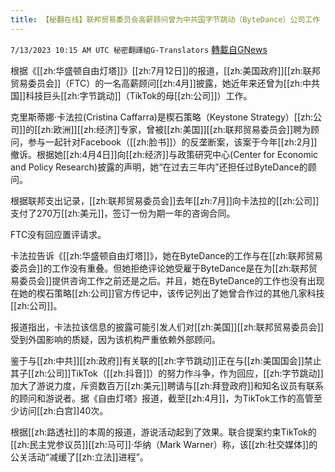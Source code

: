 ```yaml
---
title: 【秘翻在线】联邦贸易委员会高薪顾问曾为中共国字节跳动（ByteDance）公司工作
---
```

`7/13/2023 10:15 AM UTC 秘密翻譯組G-Translators` [轉載自GNews](https://gnews.org/articles/1457438)

根据《[[zh:华盛顿自由灯塔]]》[[zh:7月12日]]的报道，[[zh:美国政府]][[zh:联邦贸易委员会]]（FTC）的一名高薪顾问[[zh:4月]]披露，她近年来还曾为[[zh:中共国]]科技巨头[[zh:字节跳动]]（TikTok的母[[zh:公司]]）工作。

克里斯蒂娜·卡法拉(Cristina Caffarra)是楔石策略（Keystone Strategy）[[zh:公司]]的[[zh:欧洲]][[zh:经济]]专家，曾被[[zh:美国]][[zh:联邦贸易委员会]]聘为顾问，参与一起针对Facebook（[[zh:脸书]]）的反垄断案，该案于今年[[zh:2月]]撤诉。根据她[[zh:4月4日]]向[[zh:经济]]与政策研究中心(Center for Economic and Policy Research)披露的声明，她“在过去三年内”还担任过ByteDance的顾问。

根据联邦支出记录，[[zh:联邦贸易委员会]]去年[[zh:7月]]向卡法拉的[[zh:公司]]支付了270万[[zh:美元]]，签订一份为期一年的咨询合同。

FTC没有回应置评请求。

卡法拉告诉《[[zh:华盛顿自由灯塔]]》，她在ByteDance的工作与在[[zh:联邦贸易委员会]]的工作没有重叠。但她拒绝评论她受雇于ByteDance是在为[[zh:联邦贸易委员会]]提供咨询工作之前还是之后。并且，她在ByteDance的工作也没有出现在她的楔石策略[[zh:公司]]官方传记中，该传记列出了她曾合作过的其他几家科技[[zh:公司]]。

报道指出，卡法拉该信息的披露可能引发人们对[[zh:美国]][[zh:联邦贸易委员会]]受到外国影响的质疑，因为该机构严重依赖外部顾问。

鉴于与[[zh:中共]][[zh:政府]]有关联的[[zh:字节跳动]]正在与[[zh:美国国会]]禁止其子[[zh:公司]]TikTok（[[zh:抖音]]）的努力作斗争，作为回应，[[zh:字节跳动]]加大了游说力度，斥资数百万[[zh:美元]]聘请与[[zh:拜登政府]]和知名议员有联系的顾问和游说者。据《自由灯塔》报道，截至[[zh:4月]]，为TikTok工作的高管至少访问[[zh:白宫]]40次。

根据[[zh:路透社]]的本周的报道，游说活动起到了效果。联合提案约束TikTok的[[zh:民主党参议员]][[zh:马可]]·华纳（Mark Warner）称，该[[zh:社交媒体]]的公关活动“减缓了[[zh:立法]]进程”。
